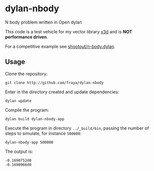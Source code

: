 # dylan-nbody
N body problem written in Open dylan

This code is a test vehicle for my vector library
[v3d](http://github.com/fraya/v3d) and is **NOT performance driven**.

For a competitive example see
[shootout/n-body.dylan](https://github.com/dylan-lang/shootout/blob/master/n-body.dylan).

## Usage

Clone the repository:

    git clone http://github.com/fraya/dylan-nbody

Enter in the directory created and update dependencies:

    dylan update

Compile the program:

    dylan build dylan-nbody-app

Execute the program in directory `../_build/bin`, passing the
number of steps to simulate, for instance `500000`:

    dylan-nbody-app 500000

The output is:

    -0.1690752d0
    -0.1690966d0

  